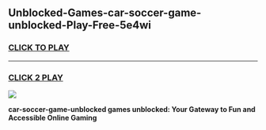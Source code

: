 
## Unblocked-Games-car-soccer-game-unblocked-Play-Free-5e4wi
<h3>
<a href="https://premium76.site?title=car-soccer-game-unblocked&ref=15A">CLICK TO PLAY</a></h3>
<hr>

<h3>
<a href="https://premium76.site?title=car-soccer-game-unblocked&ref=15A">CLICK 2 PLAY</a>
  
</h3>

<a href="https://premium76.site?title=car-soccer-game-unblocked&ref=15A"><img src="https://clearcache.store/games.png"></a>


**car-soccer-game-unblocked games unblocked: Your Gateway to Fun and Accessible Online Gaming**
